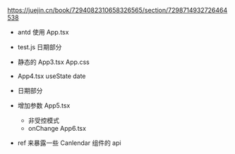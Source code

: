 https://juejin.cn/book/7294082310658326565/section/7298714932726464538

- antd 使用 App.tsx

- test.js 日期部分

- 静态的 App3.tsx App.css

- App4.tsx useState date

- 日期部分

- 增加参数 App5.tsx
  - 非受控模式
  - onChange App6.tsx

- ref 来暴露一些 Canlendar 组件的 api
  